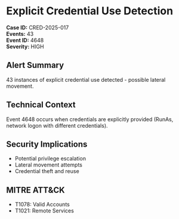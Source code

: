 # Explicit Credential Use Detection

**Case ID:** CRED-2025-017  
**Events:** 43  
**Event ID:** 4648  
**Severity:** HIGH

## Alert Summary
43 instances of explicit credential use detected - possible lateral movement.

## Technical Context
Event 4648 occurs when credentials are explicitly provided (RunAs, network logon with different credentials).

## Security Implications
- Potential privilege escalation
- Lateral movement attempts
- Credential theft and reuse

## MITRE ATT&CK
- T1078: Valid Accounts
- T1021: Remote Services
